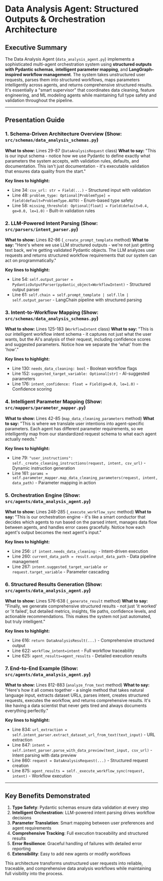 # Data Analysis Agent: Structured Outputs & Orchestration Architecture

## Executive Summary

The Data Analysis Agent (`data_analysis_agent.py`) implements a sophisticated multi-agent orchestration system using **structured outputs with Pydantic schemas**, **intelligent parameter mapping**, and **LangGraph-inspired workflow management**. The system takes unstructured user requests, parses them into structured workflows, maps parameters intelligently across agents, and returns comprehensive structured results. It's essentially a "smart supervisor" that coordinates data cleaning, feature engineering, and ML modeling agents while maintaining full type safety and validation throughout the pipeline.

---

## Presentation Guide

### 1. **Schema-Driven Architecture Overview** (Show: `src/schemas/data_analysis_schemas.py`)

**What to show:** Lines 29-87 (`DataAnalysisRequest` class)
**What to say:** 
"This is our input schema - notice how we use Pydantic to define exactly what parameters the system accepts, with validation rules, defaults, and documentation. This isn't just documentation - it's executable validation that ensures data quality from the start."

**Key lines to highlight:**
- Line 34: `csv_url: str = Field(...)` - Structured input with validation
- Line 48: `problem_type: Optional[ProblemType] = Field(default=ProblemType.AUTO)` - Enum-based type safety
- Line 58: `missing_threshold: Optional[float] = Field(default=0.4, ge=0.0, le=1.0)` - Built-in validation rules

### 2. **LLM-Powered Intent Parsing** (Show: `src/parsers/intent_parser.py`)

**What to show:** Lines 82-86 (`_create_prompt_template` method)
**What to say:**
"Here's where we use LLM structured outputs - we're not just getting text back, we're getting validated Pydantic objects. The LLM analyzes user requests and returns structured workflow requirements that our system can act on programmatically."

**Key lines to highlight:**
- Line 54: `self.output_parser = PydanticOutputParser(pydantic_object=WorkflowIntent)` - Structured output parser
- Line 61: `self.chain = self.prompt_template | self.llm | self.output_parser` - LangChain pipeline with structured parsing

### 3. **Intent-to-Workflow Mapping** (Show: `src/schemas/data_analysis_schemas.py`)

**What to show:** Lines 125-183 (`WorkflowIntent` class)
**What to say:**
"This is our intelligent workflow intent schema - it captures not just what the user wants, but the AI's analysis of their request, including confidence scores and suggested parameters. Notice how we separate the 'what' from the 'how'."

**Key lines to highlight:**
- Line 130: `needs_data_cleaning: bool` - Boolean workflow flags
- Line 152: `suggested_target_variable: Optional[str]` - AI-suggested parameters
- Line 176: `intent_confidence: float = Field(ge=0.0, le=1.0)` - Confidence scoring

### 4. **Intelligent Parameter Mapping** (Show: `src/mappers/parameter_mapper.py`)

**What to show:** Lines 42-85 (`map_data_cleaning_parameters` method)
**What to say:**
"This is where we translate user intentions into agent-specific parameters. Each agent has different parameter requirements, so we intelligently map from our standardized request schema to what each agent actually needs."

**Key lines to highlight:**
- Line 79: `"user_instructions": self._create_cleaning_instructions(request, intent, csv_url)` - Dynamic instruction generation
- Line 161: `params = self.parameter_mapper.map_data_cleaning_parameters(request, intent, data_path)` - Parameter mapping in action

### 5. **Orchestration Engine** (Show: `src/agents/data_analysis_agent.py`)

**What to show:** Lines 248-285 (`_execute_workflow_sync` method)
**What to say:**
"This is our orchestration engine - it's like a smart conductor that decides which agents to run based on the parsed intent, manages data flow between agents, and handles error cases gracefully. Notice how each agent's output becomes the next agent's input."

**Key lines to highlight:**
- Line 256: `if intent.needs_data_cleaning:` - Intent-driven execution
- Line 260: `current_data_path = result.output_data_path` - Data pipeline management
- Line 267: `intent.suggested_target_variable or request.target_variable` - Parameter cascading

### 6. **Structured Results Generation** (Show: `src/agents/data_analysis_agent.py`)

**What to show:** Lines 576-638 (`_generate_result` method)
**What to say:**
"Finally, we generate comprehensive structured results - not just 'it worked' or 'it failed', but detailed metrics, insights, file paths, confidence levels, and actionable recommendations. This makes the system not just automated, but truly intelligent."

**Key lines to highlight:**
- Line 616: `return DataAnalysisResult(...)` - Comprehensive structured output
- Line 622: `workflow_intent=intent` - Full workflow traceability
- Line 625: `agent_results=agent_results` - Detailed execution results

### 7. **End-to-End Example** (Show: `src/agents/data_analysis_agent.py`)

**What to show:** Lines 812-883 (`analyze_from_text` method)
**What to say:**
"Here's how it all comes together - a single method that takes natural language input, extracts dataset URLs, parses intent, creates structured requests, executes the workflow, and returns comprehensive results. It's like having a data scientist that never gets tired and always documents everything perfectly."

**Key lines to highlight:**
- Line 834: `url_extraction = self.intent_parser.extract_dataset_url_from_text(text_input)` - URL extraction
- Line 847: `intent = self.intent_parser.parse_with_data_preview(text_input, csv_url)` - Intent parsing with data preview
- Line 860: `request = DataAnalysisRequest(...)` - Structured request creation
- Line 875: `agent_results = self._execute_workflow_sync(request, intent)` - Workflow execution

---

## Key Benefits Demonstrated

1. **Type Safety**: Pydantic schemas ensure data validation at every step
2. **Intelligent Orchestration**: LLM-powered intent parsing drives workflow decisions
3. **Parameter Translation**: Smart mapping between user preferences and agent requirements
4. **Comprehensive Tracking**: Full execution traceability and structured results
5. **Error Resilience**: Graceful handling of failures with detailed error reporting
6. **Extensibility**: Easy to add new agents or modify workflows

This architecture transforms unstructured user requests into reliable, traceable, and comprehensive data analysis workflows while maintaining full visibility into the process. 